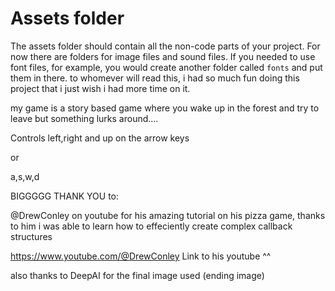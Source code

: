 # Assets folder

The assets folder should contain all the non-code parts of your project. For now there are folders for image files and sound files. If you needed to use font files, for example, you would create another folder called `fonts` and put them in there.
to whomever will read this, i had so much fun doing this project that i just wish i had more time on it.

my game is a story based game where you wake up in the forest and try to leave but something lurks around....


Controls
left,right and up on the arrow keys 

or

a,s,w,d




BIGGGGG THANK YOU to:

@DrewConley on youtube for his amazing tutorial on his pizza game, thanks to him i was able to learn how to effeciently create complex callback structures 

https://www.youtube.com/@DrewConley
Link to his youtube ^^

also thanks to DeepAI for the final image used (ending image)
 
